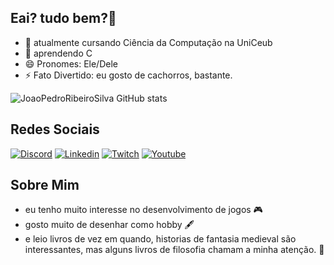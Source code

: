## Eai? tudo bem?👋

- 🔭 atualmente cursando Ciência da Computação na UniCeub
- 🌱 aprendendo C
- 😄 Pronomes: Ele/Dele
- ⚡ Fato Divertido: eu gosto de cachorros, bastante.

![JoaoPedroRibeiroSilva GitHub stats](https://github-readme-stats.vercel.app/api?username=JoaoPedroRibeiroSilva&show_icons=true&theme=dark)

## Redes Sociais

[![Discord](https://img.shields.io/badge/Discord-7289DA?style=for-the-badge&logo=discord&logoColor=white)](TheSuperMonster#6590)
[![Linkedin](https://img.shields.io/badge/LinkedIn-0077B5?style=for-the-badge&logo=linkedin&logoColor=white)](https://www.linkedin.com/in/joao-pedro-ribeiro-silva-246a36361/)
[![Twitch](	https://img.shields.io/badge/Twitch-9146FF?style=for-the-badge&logo=twitch&logoColor=white)](https://www.twitch.tv/thesupermonsteragain)
[![Youtube](https://img.shields.io/badge/YouTube-FF0000?style=for-the-badge&logo=youtube&logoColor=white)](https://www.youtube.com/@kazibro2)

## Sobre Mim

- eu tenho muito interesse no desenvolvimento de jogos 🎮
- gosto muito de desenhar como hobby 🖋️
- e leio livros de vez em quando, historias de fantasia medieval são interessantes, mas alguns livros de filosofia chamam a minha atenção. 📖
